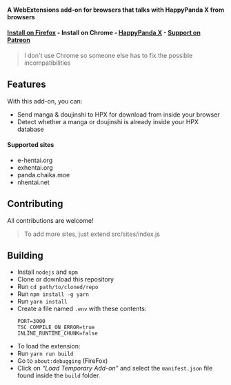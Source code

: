 #### A WebExtensions add-on for browsers that talks with HappyPanda X from browsers

#### [Install on Firefox](https://addons.mozilla.org/en-US/firefox/addon/happypandax/) - Install on Chrome - [HappyPanda X](https://github.com/happypandax/happypandax/) - [Support on Patreon](https://www.patreon.com/twiddly)

> I don't use Chrome so someone else has to fix the possible incompatibilities

## Features

With this add-on, you can:

- Send manga & doujinshi to HPX for download from inside your browser
- Detect whether a manga or doujinshi is already inside your HPX database

#### Supported sites

- e-hentai.org
- exhentai.org
- panda.chaika.moe
- nhentai.net

## Contributing

All contributions are welcome!

> To add more sites, just extend src/sites/index.js

## Building

- Install `nodejs` and `npm`
- Clone or download this repository
- Run `cd path/to/cloned/repo`
- Run `npm install -g yarn`
- Run `yarn install`
- Create a file named `.env` with these contents:
    ```
    PORT=3000
    TSC_COMPILE_ON_ERROR=true
    INLINE_RUNTIME_CHUNK=false
    ```
- To load the extension:
- Run `yarn run build`
- Go to `about:debugging` (FireFox)
- Click on *“Load Temporary Add-on”* and select the `manifest.json` file found inside the `build` folder.
